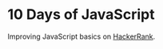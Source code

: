 # 10 Days of JavaScript

Improving JavaScript basics on [HackerRank](https://www.hackerrank.com/domains/tutorials/10-days-of-javascript).
